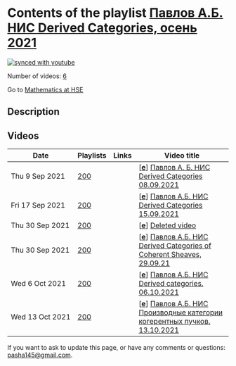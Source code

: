 # Contents of the playlist [Павлов А.Б. НИС Derived Categories, осень 2021](https://www.youtube.com/playlist?list=PLq3E5oubNNoBF3I8dwcjDcrryud2JH3uH)

[![synced with youtube](https://img.shields.io/github/last-commit/mathphysschool/mathphysschool.github.io/autoupdate1?label=synced%20with%20youtube)](#)

Number of videos: [6](#videos)

Go to [Mathematics at HSE](../README.md)

## Description



## Videos

|Date|Playlists|Links|Video title|
|---|---|---|---|
| Thu&nbsp;9&nbsp;Sep&nbsp;2021 | [200](../playlists/200 "Павлов А.Б. НИС Derived Categories, осень 2021") |  | [[**e**](https://studio.youtube.com/video/ECVsbkw4RaQ/edit "Edit")] [Павлов А. Б.  НИС Derived Categories 08.09.2021](https://www.youtube.com/watch?v=ECVsbkw4RaQ&list=PLq3E5oubNNoBF3I8dwcjDcrryud2JH3uH) |
| Fri&nbsp;17&nbsp;Sep&nbsp;2021 | [200](../playlists/200 "Павлов А.Б. НИС Derived Categories, осень 2021") |  | [[**e**](https://studio.youtube.com/video/0tSL1tdwSOM/edit "Edit")] [Павлов А.Б.  НИС Derived Categories 15.09.2021](https://www.youtube.com/watch?v=0tSL1tdwSOM&list=PLq3E5oubNNoBF3I8dwcjDcrryud2JH3uH) |
| Thu&nbsp;30&nbsp;Sep&nbsp;2021 | [200](../playlists/200 "Павлов А.Б. НИС Derived Categories, осень 2021") |  | [[**e**](https://studio.youtube.com/video/EHBAIngU9lM/edit "Edit")] [Deleted video](https://www.youtube.com/watch?v=EHBAIngU9lM&list=PLq3E5oubNNoBF3I8dwcjDcrryud2JH3uH "This video is unavailable.") |
| Thu&nbsp;30&nbsp;Sep&nbsp;2021 | [200](../playlists/200 "Павлов А.Б. НИС Derived Categories, осень 2021") |  | [[**e**](https://studio.youtube.com/video/Oj2sNwb2ZOQ/edit "Edit")] [Павлов А.Б. НИС Derived Categories of Coherent Sheaves, 29.09.21](https://www.youtube.com/watch?v=Oj2sNwb2ZOQ&list=PLq3E5oubNNoBF3I8dwcjDcrryud2JH3uH) |
| Wed&nbsp;6&nbsp;Oct&nbsp;2021 | [200](../playlists/200 "Павлов А.Б. НИС Derived Categories, осень 2021") |  | [[**e**](https://studio.youtube.com/video/OwIiovq8vJQ/edit "Edit")] [Павлов А.Б. НИС Derived categories. 06.10.2021](https://www.youtube.com/watch?v=OwIiovq8vJQ&list=PLq3E5oubNNoBF3I8dwcjDcrryud2JH3uH) |
| Wed&nbsp;13&nbsp;Oct&nbsp;2021 | [200](../playlists/200 "Павлов А.Б. НИС Derived Categories, осень 2021") |  | [[**e**](https://studio.youtube.com/video/9wDnZjF8g2E/edit "Edit")] [Павлов А.Б. НИС Производные категории когерентных пучков. 13.10.2021](https://www.youtube.com/watch?v=9wDnZjF8g2E&list=PLq3E5oubNNoBF3I8dwcjDcrryud2JH3uH "Research Seminar &#34;Derived Categories of Coherent Sheaves&#34;&#013;Type: Optional course (faculty)&#013;Faculty of Mathematics&#013;Alexander Pavlov&#013;Language: English") |


 If you want to ask to update this page, or have any comments or questions: <pasha145@gmail.com>.